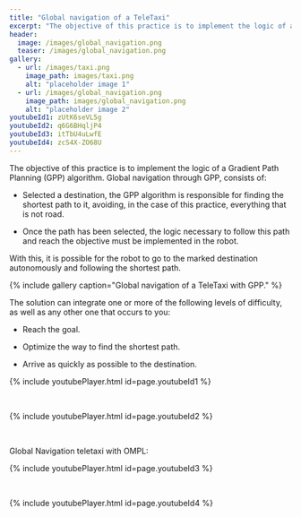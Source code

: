 ```yaml
---
title: "Global navigation of a TeleTaxi"
excerpt: "The objective of this practice is to implement the logic of a Gradient Path Planning (GPP) algorithm."
header:
  image: /images/global_navigation.png
  teaser: /images/global_navigation.png
gallery:
  - url: /images/taxi.png
    image_path: images/taxi.png
    alt: "placeholder image 1"
  - url: /images/global_navigation.png
    image_path: images/global_navigation.png
    alt: "placeholder image 2"
youtubeId1: zUtK6seVL5g
youtubeId2: q6G6BHqljP4
youtubeId3: itTbU4uLwfE
youtubeId4: zcS4X-ZO68U
---
```


The objective of this practice is to implement the logic of a Gradient Path Planning (GPP) algorithm. Global navigation through GPP, consists of:

* Selected a destination, the GPP algorithm is responsible for finding the shortest path to it, avoiding, in the case of this practice, everything that is not road.

* Once the path has been selected, the logic necessary to follow this path and reach the objective must be implemented in the robot.

With this, it is possible for the robot to go to the marked destination autonomously and following the shortest path.

{% include gallery caption="Global navigation of a TeleTaxi with GPP." %}

The solution can integrate one or more of the following levels of difficulty, as well as any other one that occurs to you:

* Reach the goal.

* Optimize the way to find the shortest path.

* Arrive as quickly as possible to the destination.

{% include youtubePlayer.html id=page.youtubeId1 %}

<br/>

{% include youtubePlayer.html id=page.youtubeId2 %}

<br/>

Global Navigation teletaxi with OMPL:

{% include youtubePlayer.html id=page.youtubeId3 %}

<br/>

{% include youtubePlayer.html id=page.youtubeId4 %}

